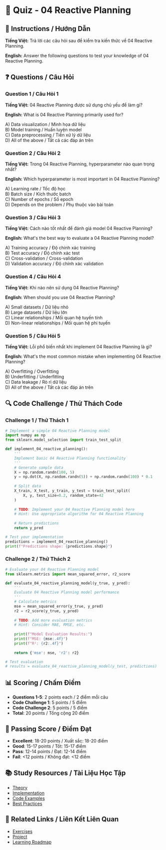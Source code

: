 # 🧠 Quiz - 04 Reactive Planning

## 📝 Instructions / Hướng Dẫn

**Tiếng Việt:** Trả lời các câu hỏi sau để kiểm tra kiến thức về 04 Reactive Planning.

**English:** Answer the following questions to test your knowledge of 04 Reactive Planning.

## ❓ Questions / Câu Hỏi

### Question 1 / Câu Hỏi 1
**Tiếng Việt:** 04 Reactive Planning được sử dụng chủ yếu để làm gì?

**English:** What is 04 Reactive Planning primarily used for?

A) Data visualization / Minh họa dữ liệu  
B) Model training / Huấn luyện model  
C) Data preprocessing / Tiền xử lý dữ liệu  
D) All of the above / Tất cả các đáp án trên

### Question 2 / Câu Hỏi 2
**Tiếng Việt:** Trong 04 Reactive Planning, hyperparameter nào quan trọng nhất?

**English:** Which hyperparameter is most important in 04 Reactive Planning?

A) Learning rate / Tốc độ học  
B) Batch size / Kích thước batch  
C) Number of epochs / Số epoch  
D) Depends on the problem / Phụ thuộc vào bài toán

### Question 3 / Câu Hỏi 3
**Tiếng Việt:** Cách nào tốt nhất để đánh giá model 04 Reactive Planning?

**English:** What's the best way to evaluate a 04 Reactive Planning model?

A) Training accuracy / Độ chính xác training  
B) Test accuracy / Độ chính xác test  
C) Cross-validation / Cross-validation  
D) Validation accuracy / Độ chính xác validation

### Question 4 / Câu Hỏi 4
**Tiếng Việt:** Khi nào nên sử dụng 04 Reactive Planning?

**English:** When should you use 04 Reactive Planning?

A) Small datasets / Dữ liệu nhỏ  
B) Large datasets / Dữ liệu lớn  
C) Linear relationships / Mối quan hệ tuyến tính  
D) Non-linear relationships / Mối quan hệ phi tuyến

### Question 5 / Câu Hỏi 5
**Tiếng Việt:** Lỗi phổ biến nhất khi implement 04 Reactive Planning là gì?

**English:** What's the most common mistake when implementing 04 Reactive Planning?

A) Overfitting / Overfitting  
B) Underfitting / Underfitting  
C) Data leakage / Rò rỉ dữ liệu  
D) All of the above / Tất cả các đáp án trên

## 🔍 Code Challenge / Thử Thách Code

### Challenge 1 / Thử Thách 1
```python
# Implement a simple 04 Reactive Planning model
import numpy as np
from sklearn.model_selection import train_test_split

def implement_04_reactive_planning():
    '''
    Implement basic 04 Reactive Planning functionality
    '''
    # Generate sample data
    X = np.random.randn(100, 5)
    y = np.dot(X, np.random.randn(5)) + np.random.randn(100) * 0.1
    
    # Split data
    X_train, X_test, y_train, y_test = train_test_split(
        X, y, test_size=0.2, random_state=42
    )
    
    # TODO: Implement your 04 Reactive Planning model here
    # Hint: Use appropriate algorithm for 04 Reactive Planning
    
    # Return predictions
    return y_pred

# Test your implementation
predictions = implement_04_reactive_planning()
print(f"Predictions shape: {predictions.shape}")
```

### Challenge 2 / Thử Thách 2
```python
# Evaluate your 04 Reactive Planning model
from sklearn.metrics import mean_squared_error, r2_score

def evaluate_04_reactive_planning_model(y_true, y_pred):
    '''
    Evaluate 04 Reactive Planning model performance
    '''
    # Calculate metrics
    mse = mean_squared_error(y_true, y_pred)
    r2 = r2_score(y_true, y_pred)
    
    # TODO: Add more evaluation metrics
    # Hint: Consider MAE, RMSE, etc.
    
    print(f"Model Evaluation Results:")
    print(f"MSE: {mse:.4f}")
    print(f"R²: {r2:.4f}")
    
    return {'mse': mse, 'r2': r2}

# Test evaluation
# results = evaluate_04_reactive_planning_model(y_test, predictions)
```

## 📊 Scoring / Chấm Điểm

- **Questions 1-5**: 2 points each / 2 điểm mỗi câu
- **Code Challenge 1**: 5 points / 5 điểm
- **Code Challenge 2**: 5 points / 5 điểm
- **Total**: 20 points / Tổng cộng 20 điểm

## 🎯 Passing Score / Điểm Đạt

- **Excellent**: 18-20 points / Xuất sắc: 18-20 điểm
- **Good**: 15-17 points / Tốt: 15-17 điểm  
- **Pass**: 12-14 points / Đạt: 12-14 điểm
- **Fail**: <12 points / Không đạt: <12 điểm

## 📚 Study Resources / Tài Liệu Học Tập

- [Theory](./THEORY_04_reactive_planning.md)
- [Implementation](./IMPLEMENTATION_04_reactive_planning.md)
- [Code Examples](./CODE_EXAMPLES_04_reactive_planning.md)
- [Best Practices](./BEST_PRACTICES_04_reactive_planning.md)

## 🔗 Related Links / Liên Kết Liên Quan

- [Exercises](./EXERCISES_04_reactive_planning.md)
- [Project](./PROJECT_04_reactive_planning.md)
- [Learning Roadmap](./LEARNING_ROADMAP_04_reactive_planning.md)
